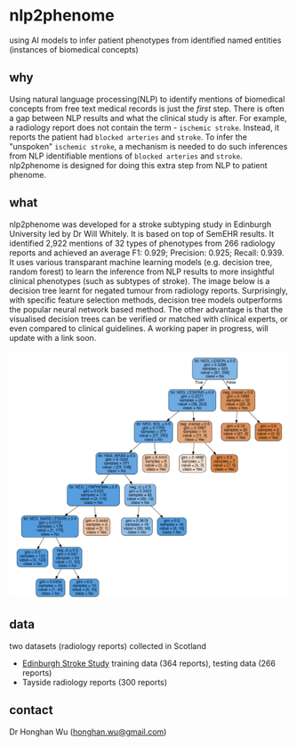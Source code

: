 # nlp2phenome
using AI models to infer patient phenotypes from identified named entities (instances of biomedical concepts)

## why
Using natural language processing(NLP) to identify mentions of biomedical concepts from free text medical records is just the *first* step. There is often a gap between NLP results and what the clinical study is after. For example, a radiology report does not contain the term - `ischemic stroke`. Instead, it reports the patient had `blocked arteries` and `stroke`. To infer the "unspoken" `ischemic stroke`, a mechanism is needed to do such inferences from NLP identifiable mentions of `blocked arteries` and `stroke`. nlp2phenome is designed for doing this extra step from NLP to patient phenome.

## what
nlp2phenome was developed for a stroke subtyping study in Edinburgh University led by Dr Will Whitely. It is based on top of SemEHR results. It identified 2,922 mentions of 32 types of phenotypes from 266 radiology reports and achieved an average F1: 0.929; Precision: 0.925; Recall: 0.939. It uses various transparant machine learning models (e.g. decision tree, random forest) to learn the inference from NLP results to more insightful clinical phenotypes (such as subtypes of stroke). The image below is a decision tree learnt for negated tumour from radiology reports. Surprisingly, with specific feature selection methods, decision tree models outperforms the popular neural network based method. The other advantage is that the visualised decision trees can be verified or matched with clinical experts, or even compared to clinical guidelines. A working paper in progress, will update with a link soon.

![alt text](https://raw.githubusercontent.com/CogStack/nlp2phenome/master/neg-tumour-dt-learnt.png "decision tree learnt for negated tumour")

## data
two datasets (radiology reports) collected in Scotland
- [Edinburgh Stroke Study](http://www.dcn.ed.ac.uk/ess/) training data (364 reports), testing data (266 reports)
- Tayside radiology reports (300 reports)

## contact
Dr Honghan Wu (honghan.wu@gmail.com)
